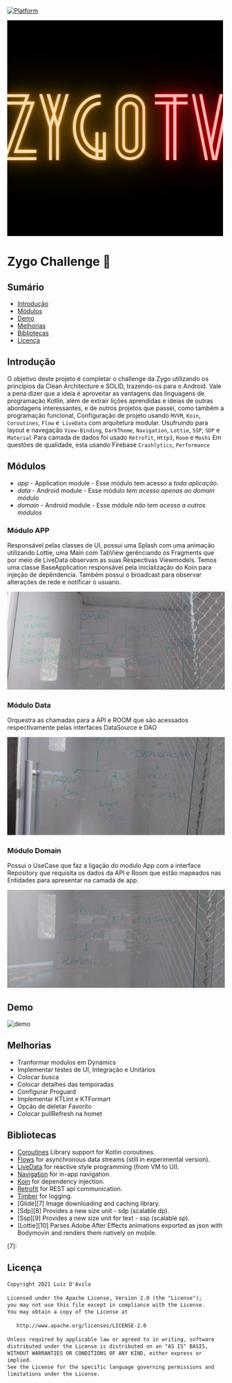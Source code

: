[![Platform](https://img.shields.io/badge/platform-android-brightgreen)](https://developer.android.com/reference)

![banner](art/logo.png)
# Zygo Challenge :rocket:

## Sumário

- [Introdução](#introdução)
- [Módulos](#módulos)
- [Demo](#demo)
- [Melhorias](#melhorias)
- [Bibliotecas](#bibliotecas)
- [Licença](#licença)

## Introdução
O objetivo deste projeto é completar o challenge da Zygo utilizando os princípios da Clean Architecture e SOLID,
trazendo-os para o Android. Vale a pena dizer que a ideia é aproveitar as vantagens das linguagens de programação Kotlin,
além de extrair lições aprendidas e ideias de outras abordagens interessantes, e de outros projetos que passei, como também a programação funcional,
Configuração de projeto usando `MVVM`, `Koin`, `Coroutines`, `Flow` e` LiveData` com arquitetura modular.
Usufruindo para layout e navegação `View-Binding`, `DarkTheme`, `Navigation`, `Lottie`, `SSP`, `SDP` e `Material`
Para camada de dados foi usado `Retrofit`, `Http3`, `Room` e `Moshi`
Em questões de qualidade, esta usando Firebase `Crashlytics`, `Performance`

## Módulos
* *app* - Application module - Esse módulo tem acesso a *toda aplicação*.
* *data* - Android module - Esse módulo *tem acesso apenas ao domain módulo*
* *domain* - Android module - Esse módule *não tem acesso a outros módulos*

### Módulo APP
Responsável pelas classes de UI, possui uma Splash com uma animação utilizando Lottie, uma Main com TabView gerênciando os Fragments
que por meio de LiveData observam as suas Respectivas Viewmodels. Temos uma  classe BaseApplication responsável pela inicialização do
Koin para injeção de depêndencia. Também possui o broadcast para observar alterações de rede e notificar o usuario.

![structure](art/arquitetura-app.webp)

### Módulo Data
Orquestra as chamadas para a API e ROOM que são acessados respectivamente pelas interfaces DataSource e DAO

![structure](art/arquitetura-data.webp)

### Módulo Domain
Possui o UseCase que faz a ligação do modulo App com a interface Repository que requisita os dados da API e Room que estão mapeados
nas Entidades para apresentar na camada de app.

![structure](art/arquitetura-domain.webp)

## Demo

![demo](art/demoZigoTv.gif)

## Melhorias
- Tranformar modulos em Dynamics
- Implementar testes de UI, Integração e Unitários
- Colocar busca
- Colocar detalhes das temporadas
- Configurar Proguard
- Implementar KTLint e KTFormart
- Opção de deletar Favorito
- Colocar pullRefresh na homet

## Bibliotecas

* [Coroutines][0] Library support for Kotlin coroutines.
* [Flows][1] for asynchronous data streams (still in experimental version).
* [LiveData][2] for reactive style programming (from VM to UI).
* [Navigation][3] for in-app navigation.
* [Koin][4] for dependency injection.
* [Retrofit][5] for REST api communication.
* [Timber][6] for logging.
* [Glide][7] Image downloading and caching library.
* [Sdp][8] Provides a new size unit - sdp (scalable dp).
* [Ssp][9] Provides a new size unit for text - ssp (scalable sp).
* [Lottie][10] Parses Adobe After Effects animations exported as json with Bodymovin and renders them natively on mobile.

[0]:  https://github.com/Kotlin/kotlinx.coroutines
[1]:  https://kotlin.github.io/kotlinx.coroutines/kotlinx-coroutines-core/kotlinx.coroutines.flow/-flow/
[2]:  https://developer.android.com/topic/libraries/architecture/livedata
[3]:  https://developer.android.com/topic/libraries/architecture/navigation/
[4]:  https://github.com/google/dagger
[5]:  https://github.com/square/retrofit
[6]:  https://github.com/JakeWharton/timber
[7]:



## Licença

    Copyright 2021 Luiz D'Avila

    Licensed under the Apache License, Version 2.0 (the "License");
    you may not use this file except in compliance with the License.
    You may obtain a copy of the License at

       http://www.apache.org/licenses/LICENSE-2.0

    Unless required by applicable law or agreed to in writing, software
    distributed under the License is distributed on an "AS IS" BASIS,
    WITHOUT WARRANTIES OR CONDITIONS OF ANY KIND, either express or implied.
    See the License for the specific language governing permissions and
    limitations under the License.